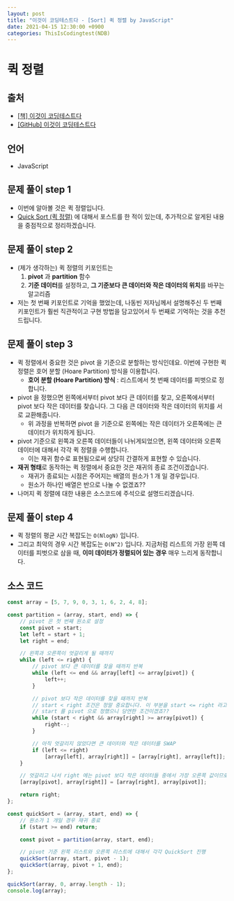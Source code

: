 ```yaml
---
layout: post
title: "이것이 코딩테스트다 - [Sort] 퀵 정렬 by JavaScript"
date: 2021-04-15 12:30:00 +0900
categories: ThisIsCodingtest(NDB)
---
```


# 퀵 정렬

## 출처

- [[책] 이것이 코딩테스트다](https://www.hanbit.co.kr/store/books/look.php?p_code=B8945183661)
- [[GitHub] 이것이 코딩테스트다](https://github.com/ndb796/python-for-coding-test)

## 언어

- JavaScript

## 문제 풀이 step 1

- 이번에 알아볼 것은 퀵 정렬입니다.
- [Quick Sort (퀵 정렬)](<https://qkrrlgh519.github.io/algorithm(sort)/2021/01/21/Algorithm-Sort-Quick.html>) 에 대해서 포스트를 한 적이 있는데, 추가적으로 알게된 내용을 중점적으로 정리하겠습니다.

## 문제 풀이 step 2

- (제가 생각하는) 퀵 정렬의 키포인트는
  1. **pivot** 과 **partition** 함수
  2. **기준 데이터**를 설정하고, **그 기준보다 큰 데이터와 작은 데이터의 위치**를 바꾸는 알고리즘
- 저는 첫 번째 키포인트로 기억을 했었는데, 나동빈 저자님께서 설명해주신 두 번째 키포인트가 훨씬 직관적이고 구현 방법을 담고있어서 두 번째로 기억하는 것을 추천드립니다.

## 문제 풀이 step 3

- 퀵 정렬에서 중요한 것은 pivot 을 기준으로 분할하는 방식인데요. 이번에 구현한 퀵 정렬은 호어 분할 (Hoare Partition) 방식을 이용합니다.
  - **호어 분할 (Hoare Partition) 방식** : 리스트에서 첫 번째 데이터를 피벗으로 정합니다.
- pivot 을 정했으면 왼쪽에서부터 pivot 보다 큰 데이터를 찾고, 오른쪽에서부터 pivot 보다 작은 데이터를 찾습니다. 그 다음 큰 데이터와 작은 데이터의 위치를 서로 교환해줍니다.
  - 위 과정을 반복하면 pivot 을 기준으로 왼쪽에는 작은 데이터가 오른쪽에는 큰 데이터가 위치하게 됩니다.
- pivot 기준으로 왼쪽과 오른쪽 데이터들이 나뉘게되었으면, 왼쪽 데이터와 오른쪽 데이터에 대해서 각각 퀵 정렬을 수행합니다.
  - 이는 재귀 함수로 표현됨으로써 상당히 간결하게 표현할 수 있습니다.
- **재귀 형태**로 동작하는 퀵 정렬에서 중요한 것은 재귀의 종료 조건이겠습니다.
  - 재귀가 종료되는 시점은 주어지는 배열의 원소가 1 개 일 경우입니다.
  - 원소가 하나인 배열은 반으로 나눌 수 없겠죠??
- 나머지 퀵 정렬에 대한 내용은 소스코드에 주석으로 설명드리겠습니다.

## 문제 풀이 step 4

- 퀵 정렬의 평균 시간 복잡도는 `O(NlogN)` 입니다.
- 그리고 최악의 경우 시간 복잡도는 `O(N^2)` 입니다. 지금처럼 리스트의 가장 왼쪽 데이터를 피벗으로 삼을 때, **이미 데이터가 정렬되어 있는 경우** 매우 느리게 동작합니다.

## 소스 코드

```jsx
const array = [5, 7, 9, 0, 3, 1, 6, 2, 4, 8];

const partition = (array, start, end) => {
	// pivot 은 첫 번째 원소로 설정
	const pivot = start;
	let left = start + 1;
	let right = end;

	// 왼쪽과 오른쪽이 엇갈리게 될 때까지
	while (left <= right) {
		// pivot 보다 큰 데이터를 찾을 때까지 반복
		while (left <= end && array[left] <= array[pivot]) {
			left++;
		}

		// pivot 보다 작은 데이터를 찾을 때까지 반복
		// start < right 조건은 정말 중요합니다. 이 부분을 start <= right 라고 할 경우 무한 반복에 빠질 수 있습니다.
		// start 를 pivot 으로 정했으니 당연한 조건이겠죠??
		while (start < right && array[right] >= array[pivot]) {
			right--;
		}

		// 아직 엇갈리지 않았다면 큰 데이터와 작은 데이터를 SWAP
		if (left <= right)
			[array[left], array[right]] = [array[right], array[left]];
	}

	// 엇갈리고 나서 right 에는 pivot 보다 작은 데이터들 중에서 가장 오른쪽 값이므로, pivot 과 right 를 SWAP
	[array[pivot], array[right]] = [array[right], array[pivot]];

	return right;
};

const quickSort = (array, start, end) => {
	// 원소가 1 개일 경우 재귀 종료
	if (start >= end) return;

	const pivot = partition(array, start, end);

	// pivot 기준 왼쪽 리스트와 오른쪽 리스트에 대해서 각각 QuickSort 진행
	quickSort(array, start, pivot - 1);
	quickSort(array, pivot + 1, end);
};

quickSort(array, 0, array.length - 1);
console.log(array);
```
